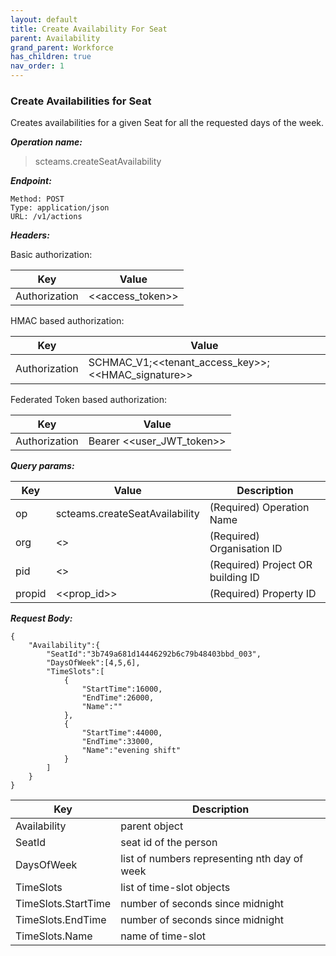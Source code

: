 ```yaml
---
layout: default
title: Create Availability For Seat
parent: Availability
grand_parent: Workforce
has_children: true
nav_order: 1
---
```


### Create Availabilities for Seat

Creates availabilities for a given Seat for all the requested days of the week.

***Operation name:***

> scteams.createSeatAvailability

***Endpoint:***

```
Method: POST
Type: application/json
URL: /v1/actions
```

***Headers:***

Basic authorization:

|Key|Value|
|---|---|
|Authorization|<<access_token>>|

HMAC based authorization:

|Key|Value|
|---|---|
|Authorization|SCHMAC_V1;<<tenant_access_key>>;<<HMAC_signature>>|

Federated Token based authorization:

|Key|Value|
|---|---|
|Authorization|Bearer <<user_JWT_token>>|

***Query params:***

| Key | Value | Description |
| --- | ------|-------------|
| op | scteams.createSeatAvailability | (Required) Operation Name |
| org | <<org>> | (Required) Organisation ID |
| pid | <<pid>> | (Required) Project OR building ID |
| propid | <<prop_id>> | (Required) Property ID |


***Request Body:***

```
{
    "Availability":{
        "SeatId":"3b749a681d14446292b6c79b48403bbd_003",
        "DaysOfWeek":[4,5,6],
        "TimeSlots":[
            {
                "StartTime":16000,
                "EndTime":26000,
                "Name":""
            },
            {
                "StartTime":44000,
                "EndTime":33000,
                "Name":"evening shift"
            }
        ]
    }
}
```

| Key | Description |
| --- |-----|
|Availability|parent object|
|SeatId|seat id of the person|
|DaysOfWeek|list of numbers representing nth day of week|
|TimeSlots|list of time-slot objects|
|TimeSlots.StartTime|number of seconds since midnight|
|TimeSlots.EndTime|number of seconds since midnight|
|TimeSlots.Name|name of time-slot|

